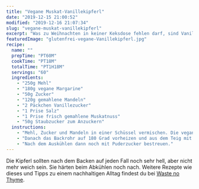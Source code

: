 ```yaml
---
title: "Vegane Muskat-Vanillekipferl"
date: "2019-12-15 21:00:52"
modified: "2019-12-16 21:07:34"
slug: "vegane-muskat-vanillekipferl"
excerpt: "Was zu Weihnachten in keiner Keksdose fehlen darf, sind Vanillekipferl. In meiner Version sind sie besonders fein mit einer Prise Muskatnuss und natürlich vegan. "
featuredImage: "glutenfrei-vegane-Vanillekipferl.jpg"
recipe:
  name: ""
  prepTime: "PT60M"
  cookTime: "PT18M"
  totalTime: "PT1H18M"
  servings: "60"
  ingredients:
    - "250g Mehl"
    - "180g vegane Margarine"
    - "50g Zucker"
    - "120g gemahlene Mandeln"
    - "2 Päckchen Vanillezucker"
    - "1 Prise Salz"
    - "1 Prise frisch gemahlene Muskatnuss"
    - "50g Staubzucker zum Anzuckern"
  instructions:
    - "Mehl, Zucker und Mandeln in einer Schüssel vermischen. Die vegane Margarine stückchenweise hinhzuknetene und so lange einkneten, bis sich ein homogener Teig gebildet hat. Zu einer Kugel formen und im Kühlschrank für eine Stunde kaltstellen."
    - "Danach das Backrohr auf 180 Grad vorheizen und aus dem Teig mit zwei Teelöffeln relativ gleich große Teigmengen abstechen. Daraus formst du dann Kipferl, die auf einem Backblech für 12-18 Minuten ins Rohr kommen."
    - "Nach dem Auskühlen dann noch mit Puderzucker bestreuen."
---
```


Die Kipferl sollten nach dem Backen auf jeden Fall noch sehr hell, aber nicht mehr weich sein. Sie härten beim Abkühlen noch nach. Weitere Rezepte wie dieses und Tipps zu einem nachhaltigen Alltag findest du bei [Waste no Thyme](https://wastenothyme.com).